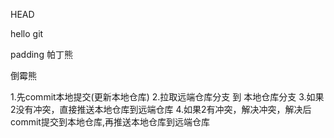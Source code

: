 
HEAD

hello git 


padding
帕丁熊

倒霉熊


1.先commit本地提交(更新本地仓库)
2.拉取远端仓库分支 到 本地仓库分支
3.如果2没有冲突，直接推送本地仓库到远端仓库
4.如果2有冲突，解决冲突，解决后commit提交到本地仓库,再推送本地仓库到远端仓库



